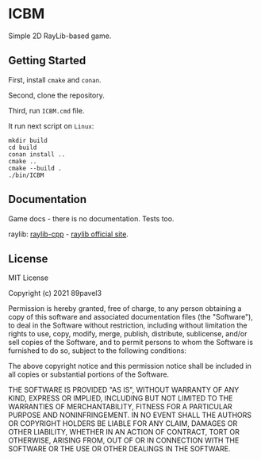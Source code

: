 ICBM
===========
Simple 2D RayLib-based game.

Getting Started
----------
First, install `cmake` and `conan`.

Second, clone the repository.

Third, run `ICBM.cmd` file. 

It run next script on `Linux`:
```
mkdir build
cd build
conan install ..
cmake ..
cmake --build .
./bin/ICBM
```

Documentation
----------
Game docs - there is no documentation. Tests too.

raylib: [raylib-cpp](https://github.com/RobLoach/raylib-cpp) - [raylib official site](https://www.raylib.com/index.html).

License
----------
MIT License

Copyright (c) 2021 89pavel3

Permission is hereby granted, free of charge, to any person obtaining a copy
of this software and associated documentation files (the "Software"), to deal
in the Software without restriction, including without limitation the rights
to use, copy, modify, merge, publish, distribute, sublicense, and/or sell
copies of the Software, and to permit persons to whom the Software is
furnished to do so, subject to the following conditions:

The above copyright notice and this permission notice shall be included in all
copies or substantial portions of the Software.

THE SOFTWARE IS PROVIDED "AS IS", WITHOUT WARRANTY OF ANY KIND, EXPRESS OR
IMPLIED, INCLUDING BUT NOT LIMITED TO THE WARRANTIES OF MERCHANTABILITY,
FITNESS FOR A PARTICULAR PURPOSE AND NONINFRINGEMENT. IN NO EVENT SHALL THE
AUTHORS OR COPYRIGHT HOLDERS BE LIABLE FOR ANY CLAIM, DAMAGES OR OTHER
LIABILITY, WHETHER IN AN ACTION OF CONTRACT, TORT OR OTHERWISE, ARISING FROM,
OUT OF OR IN CONNECTION WITH THE SOFTWARE OR THE USE OR OTHER DEALINGS IN THE
SOFTWARE.
